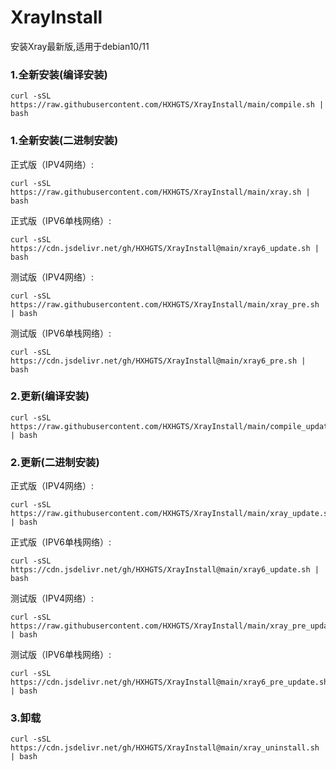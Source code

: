 # XrayInstall

安装Xray最新版,适用于debian10/11

### 1.全新安装(编译安装)

```
curl -sSL https://raw.githubusercontent.com/HXHGTS/XrayInstall/main/compile.sh | bash
```

### 1.全新安装(二进制安装)

正式版（IPV4网络）:

```
curl -sSL https://raw.githubusercontent.com/HXHGTS/XrayInstall/main/xray.sh | bash
```

正式版（IPV6单栈网络）:

```
curl -sSL https://cdn.jsdelivr.net/gh/HXHGTS/XrayInstall@main/xray6_update.sh | bash
```

测试版（IPV4网络）:

```
curl -sSL https://raw.githubusercontent.com/HXHGTS/XrayInstall/main/xray_pre.sh | bash
```

测试版（IPV6单栈网络）:

```
curl -sSL https://cdn.jsdelivr.net/gh/HXHGTS/XrayInstall@main/xray6_pre.sh | bash
```

### 2.更新(编译安装)

```
curl -sSL https://raw.githubusercontent.com/HXHGTS/XrayInstall/main/compile_update.sh | bash
```

### 2.更新(二进制安装)

正式版（IPV4网络）:

```
curl -sSL https://raw.githubusercontent.com/HXHGTS/XrayInstall/main/xray_update.sh | bash
```

正式版（IPV6单栈网络）:

```
curl -sSL https://cdn.jsdelivr.net/gh/HXHGTS/XrayInstall@main/xray6_update.sh | bash
```

测试版（IPV4网络）:

```
curl -sSL https://raw.githubusercontent.com/HXHGTS/XrayInstall/main/xray_pre_update.sh | bash
```

测试版（IPV6单栈网络）:

```
curl -sSL https://cdn.jsdelivr.net/gh/HXHGTS/XrayInstall@main/xray6_pre_update.sh | bash
```

### 3.卸载

```
curl -sSL https://cdn.jsdelivr.net/gh/HXHGTS/XrayInstall@main/xray_uninstall.sh | bash
```
